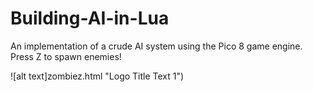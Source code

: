 # Building-AI-in-Lua
An implementation of a crude AI system using the Pico 8 game engine.
Press Z to spawn enemies!

![alt text]zombiez.html "Logo Title Text 1")

